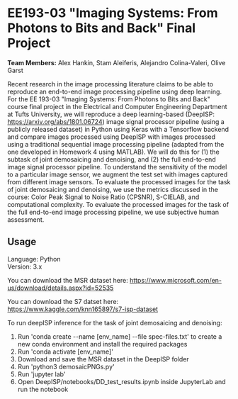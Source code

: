 # EE193-03 "Imaging Systems: From Photons to Bits and Back" Final Project

**Team Members:** Alex Hankin, Stam Aleiferis, Alejandro Colina-Valeri, Olive Garst

Recent research in the image processing literature claims to be able to reproduce an end-to-end
image processing pipeline using deep learning. For the EE 193-03 "Imaging Systems: From Photons to
Bits and Back" course final project in the Electrical and Computer Engineering Department at Tufts
University, we will reproduce a deep learning-based (DeepISP: https://arxiv.org/abs/1801.06724) image signal processor
pipeline (using a publicly released dataset) in Python using Keras with a Tensorflow backend and
compare images processed using DeepISP with images processed using a traditional sequential image
processing pipeline (adapted from the one developed in Homework 4 using MATLAB). We will do this for
(1) the subtask of joint demosaicing and denoising, and (2) the full end-to-end image signal
processor pipeline. To understand the sensitivity of the model to a particular image sensor, we
augment the test set with images captured from different image sensors. To evaluate the processed
images for the task of joint demosaicing and denoising, we use the metrics discussed in the course:
Color Peak Signal to Noise Ratio (CPSNR), S-CIELAB, and computational complexity. To evaluate the
processed images for the task of the full end-to-end image processing pipeline, we use subjective
human assessment.


Usage
-----

Language: Python  
Version: 3.x

You can download the MSR dataset here: https://www.microsoft.com/en-us/download/details.aspx?id=52535

You can download the S7 datset here: https://www.kaggle.com/knn165897/s7-isp-dataset

To run deepISP inference for the task of joint demosaicing and denoising:

1. Run 'conda create --name [env_name] --file spec-files.txt' to create a new conda environment and install the required packages
2. Run 'conda activate [env_name]'
3. Download and save the MSR dataset in the DeepISP folder
4. Run 'python3 demosaicPNGs.py'
5. Run 'jupyter lab'
6. Open DeepISP/notebooks/DD_test_results.ipynb inside JupyterLab and run the notebook
